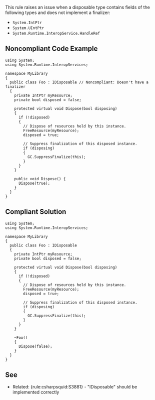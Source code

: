 This rule raises an issue when a disposable type contains fields of the following types and does not implement a finalizer:
 
- `System.IntPtr`
- `System.UIntPtr`
- `System.Runtime.InteropService.HandleRef`

## Noncompliant Code Example

    using System;
    using System.Runtime.InteropServices;
    
    namespace MyLibrary
    {
      public class Foo : IDisposable // Noncompliant: Doesn't have a finalizer
      {
        private IntPtr myResource;
        private bool disposed = false;
    
        protected virtual void Dispose(bool disposing)
        {
          if (!disposed)
          {
            // Dispose of resources held by this instance.
            FreeResource(myResource);
            disposed = true;
    
            // Suppress finalization of this disposed instance.
            if (disposing)
            {
              GC.SuppressFinalize(this);
            }
          }
        }
    
        public void Dispose() {
          Dispose(true);
        }
      }
    }

## Compliant Solution

    using System;
    using System.Runtime.InteropServices;
    
    namespace MyLibrary
    {
      public class Foo : IDisposable
      {
        private IntPtr myResource;
        private bool disposed = false;
    
        protected virtual void Dispose(bool disposing)
        {
          if (!disposed)
          {
            // Dispose of resources held by this instance.
            FreeResource(myResource);
            disposed = true;
    
            // Suppress finalization of this disposed instance.
            if (disposing)
            {
              GC.SuppressFinalize(this);
            }
          }
        }
    
        ~Foo()
        {
          Dispose(false);
        }
      }
    }

## See

- Related: {rule:csharpsquid:S3881} - "IDisposable" should be implemented correctly